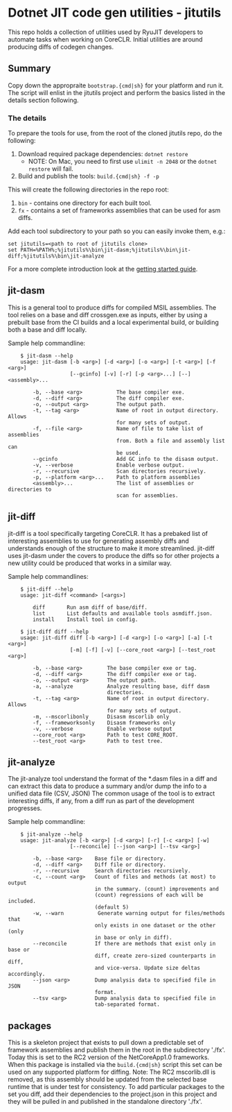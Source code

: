 # Dotnet JIT code gen utilities - jitutils

This repo holds a collection of utilities used by RyuJIT developers to 
automate tasks when working on CoreCLR.  Initial utilities are around 
producing diffs of codegen changes.

## Summary

Copy down the appropraite `bootstrap.{cmd|sh}` for your platform and run it.  The script 
will enlist in the jitutils project and perform the basics listed in the details section 
following.

### The details

To prepare the tools for use, from the root of the cloned jitutils repo, do the following: 
 1. Download required package dependencies: `dotnet restore`
    * NOTE: On Mac, you need to first use `ulimit -n 2048` or the `dotnet restore` will fail.
 2. Build and publish the tools: `build.{cmd|sh} -f -p`

This will create the following directories in the repo root:
 1. `bin` - contains one directory for each built tool.
 2. `fx` - contains a set of frameworks assemblies that can be used for asm diffs.

Add each tool subdirectory to your path so you can easily invoke them, e.g.:
```
set jitutils=<path to root of jitutils clone>
set PATH=%PATH%;%jitutils%\bin\jit-dasm;%jitutils%\bin\jit-diff;%jitutils%\bin\jit-analyze
```

For a more complete introduction look at the [getting started guide](doc/getstarted.md).

## jit-dasm

This is a general tool to produce diffs for compiled MSIL assemblies.  The 
tool relies on a base and diff crossgen.exe as inputs, either by using a
prebuilt base from the CI builds and a local experimental build, or 
building both a base and diff locally.

Sample help commandline:
```
    $ jit-dasm --help
    usage: jit-dasm [-b <arg>] [-d <arg>] [-o <arg>] [-t <arg>] [-f <arg>]
                    [--gcinfo] [-v] [-r] [-p <arg>...] [--] <assembly>...

        -b, --base <arg>           The base compiler exe.
        -d, --diff <arg>           The diff compiler exe.
        -o, --output <arg>         The output path.
        -t, --tag <arg>            Name of root in output directory.  Allows
                                   for many sets of output.
        -f, --file <arg>           Name of file to take list of assemblies
                                   from. Both a file and assembly list can
                                   be used.
        --gcinfo                   Add GC info to the disasm output.
        -v, --verbose              Enable verbose output.
        -r, --recursive            Scan directories recursively.
        -p, --platform <arg>...    Path to platform assemblies
        <assembly>...              The list of assemblies or directories to
                                   scan for assemblies.
```

## jit-diff

jit-diff is a tool specifically targeting CoreCLR.  It has a prebaked list of interesting
assemblies to use for generating assembly diffs and understands enough of the structure
to make it more streamlined.  jit-diff uses jit-dasm under the covers to produce the diffs so 
for other projects a new utility could be produced that works in a similar way.

Sample help commandlines:
```
    $ jit-diff --help
    usage: jit-diff <command> [<args>]

        diff       Run asm diff of base/diff.
        list       List defaults and available tools asmdiff.json.
        install    Install tool in config.
```
```
    $ jit-diff diff --help
    usage: jit-diff diff [-b <arg>] [-d <arg>] [-o <arg>] [-a] [-t <arg>]
                    [-m] [-f] [-v] [--core_root <arg>] [--test_root <arg>]

        -b, --base <arg>        The base compiler exe or tag.
        -d, --diff <arg>        The diff compiler exe or tag.
        -o, --output <arg>      The output path.
        -a, --analyze           Analyze resulting base, diff dasm
                                directories.
        -t, --tag <arg>         Name of root in output directory.  Allows
                                for many sets of output.
        -m, --mscorlibonly      Disasm mscorlib only
        -f, --frameworksonly    Disasm frameworks only
        -v, --verbose           Enable verbose output
        --core_root <arg>       Path to test CORE_ROOT.
        --test_root <arg>       Path to test tree.
```

## jit-analyze

The jit-analyze tool understand the format of the *.dasm files in a diff and can extract
this data to produce a summary and/or dump the info to a unified data file (CSV, JSON)
The common usage of the tool is to extract interesting diffs, if any, from a diff run as
part of the development progresses.

Sample help commandline:
```
    $ jit-analyze --help
    usage: jit-analyze [-b <arg>] [-d <arg>] [-r] [-c <arg>] [-w]
                    [--reconcile] [--json <arg>] [--tsv <arg>]

        -b, --base <arg>    Base file or directory.
        -d, --diff <arg>    Diff file or directory.
        -r, --recursive     Search directories recursively.
        -c, --count <arg>   Count of files and methods (at most) to output
                            in the summary. (count) improvements and
                            (count) regressions of each will be included.
                            (default 5)
        -w, --warn           Generate warning output for files/methods that
                            only exists in one dataset or the other (only
                            in base or only in diff).
        --reconcile         If there are methods that exist only in base or
                            diff, create zero-sized counterparts in diff,
                            and vice-versa. Update size deltas accordingly.
        --json <arg>        Dump analysis data to specified file in JSON
                            format.
        --tsv <arg>         Dump analysis data to specified file in
                            tab-separated format.
```

## packages

This is a skeleton project that exists to pull down a predictable set of framework 
assemblies and publish them in the root in the subdirectory './fx'.  Today this is 
set to the RC2 version of the NetCoreApp1.0 frameworks.  When this package is installed 
via the `build.{cmd|sh}` script this set can be used on any supported platform for 
diffing.  Note: The RC2 mscorlib.dll is removed, as this assembly should be updated from 
the selected base runtime that is under test for consistency. To add particular packages 
to the set you diff, add their dependencies to the project.json in this project and 
they will be pulled in and published in the standalone directory './fx'.
